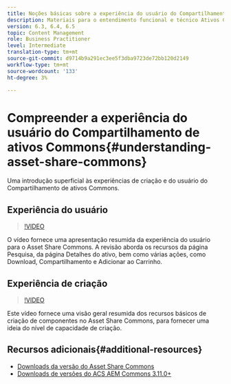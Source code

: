 ```yaml
---
title: Noções básicas sobre a experiência do usuário do Compartilhamento de ativos Commons
description: Materiais para o entendimento funcional e técnico Ativos Compartilham Commons
version: 6.3, 6.4, 6.5
topic: Content Management
role: Business Practitioner
level: Intermediate
translation-type: tm+mt
source-git-commit: d9714b9a291ec3ee5f3dba9723de72bb120d2149
workflow-type: tm+mt
source-wordcount: '133'
ht-degree: 3%

---
```



# Compreender a experiência do usuário do Compartilhamento de ativos Commons{#understanding-asset-share-commons}

Uma introdução superficial às experiências de criação e do usuário do Compartilhamento de ativos Commons.

## Experiência do usuário

>[!VIDEO](https://video.tv.adobe.com/v/20497/?quality=9&learn=on)

O vídeo fornece uma apresentação resumida da experiência do usuário para o Asset Share Commons. A revisão aborda os recursos da página Pesquisa, da página Detalhes do ativo, bem como várias ações, como Download, Compartilhamento e Adicionar ao Carrinho.

## Experiência de criação

>[!VIDEO](https://video.tv.adobe.com/v/20498/?quality=9&learn=on)

Este vídeo fornece uma visão geral resumida dos recursos básicos de criação de componentes no Asset Share Commons, para fornecer uma ideia do nível de capacidade de criação.

## Recursos adicionais{#additional-resources}

* [Downloads da versão do Asset Share Commons](https://github.com/Adobe-Marketing-Cloud/asset-share-commons/releases)
* [Downloads de versões do ACS AEM Commons 3.11.0+](https://github.com/Adobe-Consulting-Services/acs-aem-commons/releases)